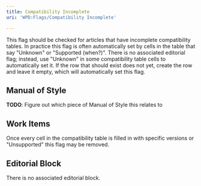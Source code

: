```yaml
---
title: Compatibility Incomplete
uri: 'WPD:Flags/Compatibility Incomplete'

---
```

This flag should be checked for articles that have incomplete compatibility tables. In practice this flag is often automatically set by cells in the table that say "Unknown" or "Supported (when?)". There is no associated editorial flag; instead, use "Unknown" in some compatibility table cells to automatically set it. If the row that should exist does not yet, create the row and leave it empty, which will automatically set this flag.

## <span>Manual of Style</span>

**TODO**: Figure out which piece of Manual of Style this relates to

## <span>Work Items</span>

Once every cell in the compatibility table is filled in with specific versions or "Unsupported" this flag may be removed.

## <span>Editorial Block</span>

There is no associated editorial block.